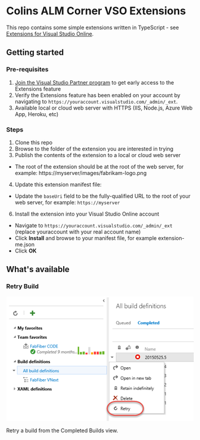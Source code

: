 # Colins ALM Corner VSO Extensions

This repo contains some simple extensions written in TypeScript - see [Extensions for Visual Studio Online](http://www.visualstudio.com/integrate/extensions/overview).

## Getting started

### Pre-requisites

1. [Join the Visual Studio Partner program](http://www.vsipprogram.com/join) to get early access to the Extensions feature
2. Verify the Extensions feature has been enabled on your account by navigating to ```https://youraccount.visualstudio.com/_admin/_ext```.
3. Available local or cloud web server with HTTPS (IIS, Node.js, Azure Web App, Heroku, etc)

### Steps

1. Clone this repo
2. Browse to the folder of the extension you are interested in trying
3. Publish the contents of the extension to a local or cloud web server
 * The root of the extension should be at the root of the web server, for example: https://myserver/images/fabrikam-logo.png
4. Update this extension manifest file:
 * Update the `baseUri` field to be the fully-qualified URL to the root of your web server, for example: `https://myserver`
6. Install the extension into your Visual Studio Online account
 * Navigate to ```https://youraccount.visualstudio.com/_admin/_ext``` (replace youraccount with your real account name)
 * Click **Install** and browse to your manifest file, for example extension-me.json
 * Click **OK**

## What's available

### Retry Build

![image](src/retry-build/images/retry-build-screenshot.png)

Retry a build from the Completed Builds view.